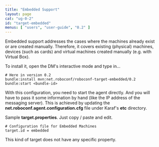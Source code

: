 ```yaml
---
title: "Embedded Support"
layout: page
cat: "ug-0-2"
id: "target-embedded"
menus: [ "users", "user-guide", "0.2" ]
---
```


Embedded support addresses the cases where the machines already exist or are created manually.
Therefore, it covers existing (physical) machines, devices (such as cards) and virtual machines created
manually (e.g. with Virtual Box).

To install it, open the DM's interactive mode and type in...

```properties
# Here in version 0.2
bundle:install mvn:net.roboconf/roboconf-target-embedded/0.2
bundle:start <bundle-id>
```

With this configuration, you need to start the agent directly.
And you will have to pass it some information by hand (like the IP address of the messaging server).
This is achieved by updating the **net.roboconf.agent.configuration.cfg** file under Karaf's **etc** directory.

Sample **target.properties**.
Just copy / paste and edit.

```properties
# Configuration file for Embedded Machines
target.id = embedded
```

This kind of target does not have any specific property.
